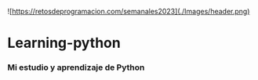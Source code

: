 ![https://retosdeprogramacion.com/semanales2023](./Images/header.png)
# Learning-python
### Mi estudio y aprendizaje de Python
